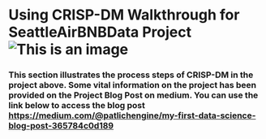 # Using CRISP-DM Walkthrough for SeattleAirBNBData Project ![This is an image](https://miro.medium.com/max/1400/1*80Nz4D9AhCjxTfDPsAINGA.jpeg)
### This section illustrates the process steps of CRISP-DM in the project above. Some vital information on the project has been provided on the Project Blog Post on medium. You can use the link below to access the blog post https://medium.com/@patlichengine/my-first-data-science-blog-post-365784c0d189
